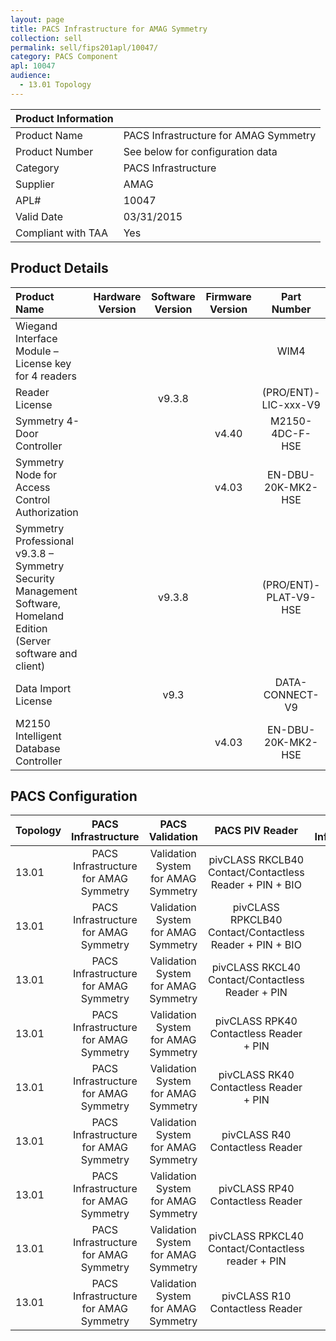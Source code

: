 ```yaml
---
layout: page
title: PACS Infrastructure for AMAG Symmetry
collection: sell
permalink: sell/fips201apl/10047/
category: PACS Component
apl: 10047
audience:
  - 13.01 Topology
---
```


| Product Information | |
|:--------------------|:-------------------|
| Product Name	| PACS Infrastructure for AMAG Symmetry |
| Product Number | See below for configuration data |
| Category |	PACS Infrastructure |
| Supplier	| AMAG |
| APL#	| 10047 |
| Valid Date	| 03/31/2015 |
| Compliant with TAA	| Yes |

## Product Details

| Product Name	| Hardware Version	| Software Version	| Firmware Version	| Part Number |
|:--------------|:-----------------:|:-----------------:|:-----------------:|:-----------:|
| Wiegand Interface Module – License key for 4 readers	| | |               | WIM4 |
| Reader License | | v9.3.8 |                                               |	(PRO/ENT)-LIC-xxx-V9 |
| Symmetry 4-Door Controller | | | v4.40 | M2150-4DC-F-HSE |
| Symmetry Node for Access Control Authorization | | | v4.03 | EN-DBU-20K-MK2-HSE |
| Symmetry Professional v9.3.8 – Symmetry Security Management Software, Homeland Edition (Server software and client)	|	| v9.3.8 |	|	(PRO/ENT)-PLAT-V9-HSE |
| Data Import License | | v9.3 | | DATA-CONNECT-V9 |
| M2150 Intelligent Database Controller	| | | v4.03 |	EN-DBU-20K-MK2-HSE |

## PACS Configuration

| Topology	| PACS Infrastructure	| PACS Validation	| PACS PIV Reader	| PACS V-Infrastructure |
|:----------|:-------------------:|:---------------:|:---------------:|:---------------------:|
| 13.01	| PACS Infrastructure for AMAG Symmetry	| Validation System for AMAG Symmetry	| pivCLASS RKCLB40 Contact/Contactless Reader + PIN + BIO	|  |
| 13.01	| PACS Infrastructure for AMAG Symmetry	| Validation System for AMAG Symmetry	| pivCLASS RPKCLB40 Contact/Contactless Reader + PIN + BIO	|  |
| 13.01	| PACS Infrastructure for AMAG Symmetry	| Validation System for AMAG Symmetry	| pivCLASS RKCL40 Contact/Contactless Reader + PIN	|  |
| 13.01	| PACS Infrastructure for AMAG Symmetry	| Validation System for AMAG Symmetry	| pivCLASS RPK40 Contactless Reader + PIN	|  |
| 13.01	| PACS Infrastructure for AMAG Symmetry	| Validation System for AMAG Symmetry	| pivCLASS RK40 Contactless Reader + PIN	|  |
| 13.01	| PACS Infrastructure for AMAG Symmetry	| Validation System for AMAG Symmetry	| pivCLASS R40 Contactless Reader	|  |
| 13.01	| PACS Infrastructure for AMAG Symmetry	| Validation System for AMAG Symmetry	| pivCLASS RP40 Contactless Reader	|  |
| 13.01	| PACS Infrastructure for AMAG Symmetry	| Validation System for AMAG Symmetry	| pivCLASS RPKCL40 Contact/Contactless reader + PIN	|  |
| 13.01	| PACS Infrastructure for AMAG Symmetry	| Validation System for AMAG Symmetry	| pivCLASS R10 Contactless Reader	|  |

